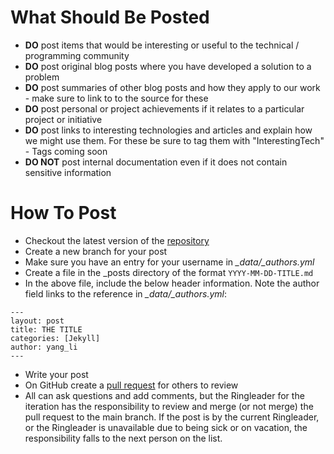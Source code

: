 What Should Be Posted
=====================
* **DO** post items that would be interesting or useful to the technical / programming community
* **DO** post original blog posts where you have developed a solution to a problem
* **DO** post summaries of other blog posts and how they apply to our work - make sure to link to to the source for these
* **DO** post personal or project achievements if it relates to a particular project or initiative
* **DO** post links to interesting technologies and articles and explain how we might use them. For these be sure to tag them with "InterestingTech" - Tags coming soon
* **DO NOT** post internal documentation even if it does not contain sensitive information


How To Post
===========
* Checkout the latest version of the [repository](https://github.com/emory-libraries/emory-libraries.github.io)
* Create a new branch for your post
* Make sure you have an entry for your username in *_data/_authors.yml*
* Create a file in the _posts directory of the format `YYYY-MM-DD-TITLE.md`
* In the above file, include the below header information. Note the author field links to the reference in *_data/_authors.yml*:
```
---
layout: post
title: THE TITLE
categories: [Jekyll]
author: yang_li
---
```
* Write your post
*  On GitHub create a [pull request](https://github.com/emory-libraries/emory-libraries.github.io/compare?expand=1) for others to review
*  All can ask questions and add comments, but the Ringleader for the iteration has the responsibility to review and merge (or not merge) the pull request to the main branch.  If the post is by the current Ringleader, or the Ringleader is unavailable due to being sick or on vacation, the responsibility falls to the next person on the list.
